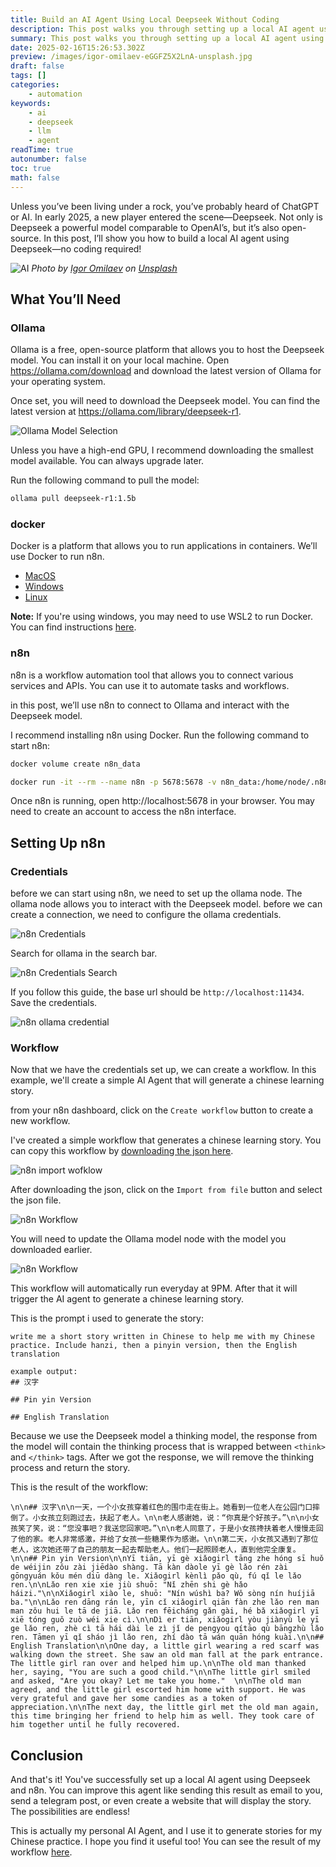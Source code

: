 ```yaml
---
title: Build an AI Agent Using Local Deepseek Without Coding
description: This post walks you through setting up a local AI agent using Ollama to host the LLM and n8n to automate workflows.
summary: This post walks you through setting up a local AI agent using Ollama to host the LLM and n8n to automate workflows.
date: 2025-02-16T15:26:53.302Z
preview: /images/igor-omilaev-eGGFZ5X2LnA-unsplash.jpg
draft: false
tags: []
categories:
    - automation
keywords:
    - ai
    - deepseek
    - llm
    - agent
readTime: true
autonumber: false
toc: true
math: false
---
```


Unless you’ve been living under a rock, you’ve probably heard of ChatGPT or AI. In early 2025, a new player entered the scene—Deepseek. Not only is Deepseek a powerful model comparable to OpenAI’s, but it’s also open-source. In this post, I’ll show you how to build a local AI agent using Deepseek—no coding required!

![AI](/images/igor-omilaev-eGGFZ5X2LnA-unsplash.jpg)
*Photo by <a href="https://unsplash.com/@omilaev?utm_content=creditCopyText&utm_medium=referral&utm_source=unsplash">Igor Omilaev</a> on <a href="https://unsplash.com/photos/a-computer-chip-with-the-letter-a-on-top-of-it-eGGFZ5X2LnA?utm_content=creditCopyText&utm_medium=referral&utm_source=unsplash">Unsplash</a>*

## What You’ll Need
### Ollama
Ollama is a free, open-source platform that allows you to host the Deepseek model. You can install it on your local machine.
Open https://ollama.com/download and download the latest version of Ollama for your operating system.

Once set, you will need to download the Deepseek model. You can find the latest version at https://ollama.com/library/deepseek-r1.

![Ollama Model Selection](/images/ollama_model_selection.png)

Unless you have a high-end GPU, I recommend downloading the smallest model available. You can always upgrade later.

Run the following command to pull the model:
```bash
ollama pull deepseek-r1:1.5b
```

### docker
Docker is a platform that allows you to run applications in containers. We’ll use Docker to run n8n.
- [MacOS](https://docs.docker.com/desktop/setup/install/mac-install/)
- [Windows](https://docs.docker.com/desktop/setup/install/windows-install/)
- [Linux](https://docs.docker.com/engine/install/)

**Note:** If you're using windows, you may need to use WSL2 to run Docker. You can find instructions [here](https://docs.docker.com/desktop/windows/wsl/).

### n8n
n8n is a workflow automation tool that allows you to connect various services and APIs. You can use it to automate tasks and workflows.

in this post, we’ll use n8n to connect to Ollama and interact with the Deepseek model.

I recommend installing n8n using Docker. Run the following command to start n8n:
```bash
docker volume create n8n_data

docker run -it --rm --name n8n -p 5678:5678 -v n8n_data:/home/node/.n8n docker.n8n.io/n8nio/n8n
```

Once n8n is running, open http://localhost:5678 in your browser. You may need to create an account to access the n8n interface.

## Setting Up n8n
### Credentials
before we can start using n8n, we need to set up the ollama node. The ollama node allows you to interact with the Deepseek model. before we can create a connection, we need to configure the ollama credentials.

![n8n Credentials](/images/credential.png)

Search for ollama in the search bar.

![n8n Credentials Search](/images/search_credential.png)

If you follow this guide, the base url should be `http://localhost:11434`. Save the credentials.

![n8n ollama credential](/images/ollama_credential.png)

### Workflow
Now that we have the credentials set up, we can create a workflow. In this example, we'll create a simple AI Agent that will generate a chinese learning story.

from your n8n dashboard, click on the `Create workflow` button to create a new workflow.

I've created a simple workflow that generates a chinese learning story. You can copy this workflow by [downloading the json here](json/Chinese_Story_Learning_AI_Agent.json).

![n8n import wofklow](/images/import_workflow.png)

After downloading the json, click on the `Import from file` button and select the json file.

![n8n Workflow](/images/update_ollama_model.png)

You will need to update the Ollama model node with the model you downloaded earlier.

![n8n Workflow](/images/example_workflow.png)

This workflow will automatically run everyday at 9PM. After that it will trigger the AI agent to generate a chinese learning story.

This is the prompt i used to generate the story:
```
write me a short story written in Chinese to help me with my Chinese practice. Include hanzi, then a pinyin version, then the English translation

example output: 
## 汉字

## Pin yin Version

## English Translation
```

Because we use the Deepseek model a thinking model, the response from the model will contain the thinking process that is wrapped between `<think>` and `</think>` tags. After we got the response, we will remove the thinking process and return the story.

This is the result of the workflow:

```
\n\n## 汉字\n\n一天，一个小女孩穿着红色的围巾走在街上。她看到一位老人在公园门口摔倒了。小女孩立刻跑过去，扶起了老人。\n\n老人感谢她，说：“你真是个好孩子。”\n\n小女孩笑了笑，说：“您没事吧？我送您回家吧。”\n\n老人同意了，于是小女孩搀扶着老人慢慢走回了他的家。老人非常感激，并给了女孩一些糖果作为感谢。\n\n第二天，小女孩又遇到了那位老人，这次她还带了自己的朋友一起去帮助老人。他们一起照顾老人，直到他完全康复。\n\n## Pin yin Version\n\nYī tiān, yī gè xiǎogirl tāng zhe hóng sī huǒ de wéijin zǒu zài jiēdào shàng. Tā kàn dàole yī gè lǎo rén zài gōngyuán kǒu mén diū dàng le. Xiǎogirl kènlì pǎo qù, fú qǐ le lǎo ren.\n\nLǎo ren xie xie jiù shuō: "Nǐ zhēn shi gè hǎo háizi."\n\nXiǎogirl xiào le, shuō: "Nín wúshì ba? Wǒ sòng nín huíjiā ba."\n\nLǎo ren dāng rán le, yīn cǐ xiǎogirl qiān fàn zhe lǎo ren man man zǒu hui le tā de jiā. Lǎo ren fēicháng gǎn gài, hé bǎ xiǎogirl yī xiē tóng guǒ zuò wéi xie cì.\n\nDì er tiān, xiǎogirl yòu jiànyù le yī ge lǎo ren, zhè cì tā hái dài le zì jǐ de pengyou qítāo qù bāngzhù lǎo ren. Tāmen yī qǐ sháo jì lǎo ren, zhí dào tā wán quān hóng kuài.\n\n## English Translation\n\nOne day, a little girl wearing a red scarf was walking down the street. She saw an old man fall at the park entrance. The little girl ran over and helped him up.\n\nThe old man thanked her, saying, "You are such a good child."\n\nThe little girl smiled and asked, "Are you okay? Let me take you home."  \n\nThe old man agreed, and the little girl escorted him home with support. He was very grateful and gave her some candies as a token of appreciation.\n\nThe next day, the little girl met the old man again, this time bringing her friend to help him as well. They took care of him together until he fully recovered.
```

## Conclusion

And that's it! You've successfully set up a local AI agent using Deepseek and n8n. You can improve this agent like sending this result as email to you, send a telegram post, or even create a website that will display the story. The possibilities are endless!

This is actually my personal AI Agent, and I use it to generate stories for my Chinese practice. I hope you find it useful too! You can see the result of my workflow [here](https://blog.wendyliga.com/chinese/).